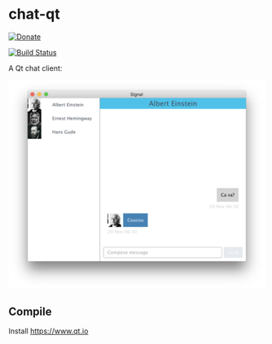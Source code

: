 # chat-qt

[![Donate](https://liberapay.com/assets/widgets/donate.svg)](https://liberapay.com/martindelille/donate)

[![Build Status](https://travis-ci.org/MartinDelille/signal-qt.svg?branch=master)](https://travis-ci.org/MartinDelille/signal-qt)

A Qt chat client:

![Screenshot](screenshot.png)

## Compile

Install https://www.qt.io
